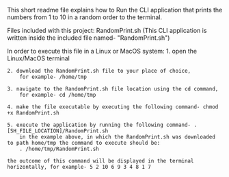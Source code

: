 This short readme file explains how to Run the CLI application that prints the numbers from 1 to 10 in a random order to the terminal.

Files included with this project:
	RandomPrint.sh
(This CLI application is written inside the included file named- "RandomPrint.sh")

In order to execute this file in a Linux or MacOS system:
	1. open the Linux/MacOS terminal 
	
	2. download the RandomPrint.sh file to your place of choice, 
		for example- /home/tmp
		
	3. navigate to the RandomPrint.sh file location using the cd command, 
		for example- cd /home/tmp
		
	4. make the file executable by executing the following command- chmod +x RandomPrint.sh
	
	5. execute the application by running the following command- . [SH_FILE_LOCATION]/RandomPrint.sh
		in the example above, in which the RandomPrint.sh was downloaded to path home/tmp the command to execute should be:
		. /home/tmp/RandomPrint.sh
		
	the outcome of this command will be displayed in the terminal horizontally, for example- 5 2 10 6 9 3 4 8 1 7
